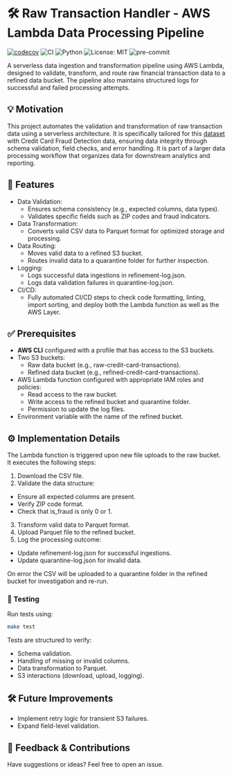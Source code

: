 # 🛠️ Raw Transaction Handler - AWS Lambda Data Processing Pipeline

[![codecov](https://codecov.io/gh/Djirlic/raw-transactions-handler/graph/badge.svg?token=6SCLIH5NTD)](https://codecov.io/gh/Djirlic/raw-transactions-handler)
![CI](https://github.com/Djirlic/raw-transactions-handler/actions/workflows/ci.yml/badge.svg)
![Python](https://img.shields.io/badge/python-3.13+-blue)
![License: MIT](https://img.shields.io/badge/License-MIT-yellow.svg)
![pre-commit](https://img.shields.io/badge/pre--commit-enabled-brightgreen)

A serverless data ingestion and transformation pipeline using AWS Lambda, designed to validate, transform, and route raw financial transaction data to a refined data bucket. The pipeline also maintains structured logs for successful and failed processing attempts.

## 💡 Motivation

This project automates the validation and transformation of raw transaction data using a serverless architecture. It is specifically tailored for this [dataset](https://www.kaggle.com/datasets/kartik2112/fraud-detection) with Credit Card Fraud Detection data, ensuring data integrity through schema validation, field checks, and error handling. It is part of a larger data processing workflow that organizes data for downstream analytics and reporting.

## 🚀 Features

- Data Validation:
  - Ensures schema consistency (e.g., expected columns, data types).
  - Validates specific fields such as ZIP codes and fraud indicators.
- Data Transformation:
  - Converts valid CSV data to Parquet format for optimized storage and processing.
- Data Routing:
  - Moves valid data to a refined S3 bucket.
  - Routes invalid data to a quarantine folder for further inspection.
- Logging:
  - Logs successful data ingestions in refinement-log.json.
  - Logs data validation failures in quarantine-log.json.
- CI/CD:
  - Fully automated CI/CD steps to check code formatting, linting, import sorting, and deploy both the Lambda function as well as the AWS Layer.

## ✅ Prerequisites

- **AWS CLI** configured with a profile that has access to the S3 buckets.
- Two S3 buckets:
  - Raw data bucket (e.g., raw-credit-card-transactions).
  - Refined data bucket (e.g., refined-credit-card-transactions).
- AWS Lambda function configured with appropriate IAM roles and policies:
  - Read access to the raw bucket.
  - Write access to the refined bucket and quarantine folder.
  - Permission to update the log files.
- Environment variable with the name of the refined bucket.

## ⚙️ Implementation Details

The Lambda function is triggered upon new file uploads to the raw bucket. It executes the following steps:

1. Download the CSV file.
2. Validate the data structure:
  - Ensure all expected columns are present.
  - Verify ZIP code format.
  - Check that is_fraud is only 0 or 1.
3. Transform valid data to Parquet format.
4. Upload Parquet file to the refined bucket.
5. Log the processing outcome:
  - Update refinement-log.json for successful ingestions.
  - Update quarantine-log.json for invalid data.

On error the CSV will be uploaded to a quarantine folder in the refined bucket for investigation and re-run.

### 🧪 Testing

Run tests using:

```bash
make test
```

Tests are structured to verify:

- Schema validation.
- Handling of missing or invalid columns.
- Data transformation to Parquet.
- S3 interactions (download, upload, logging).

## 🛠️ Future Improvements

- Implement retry logic for transient S3 failures.
- Expand field-level validation.

## 📢 Feedback & Contributions

Have suggestions or ideas? Feel free to open an issue.
